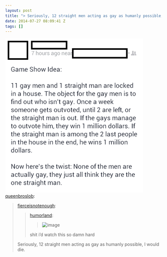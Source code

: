 ```yaml
---
layout: post
title: "> Seriously, 12 straight men acting as gay as humanly possible, I would die."
date: 2014-07-27 08:09:41 Z
tags: []
---
```

![](/media/2014/07/92996736764.png)
[queenbroslob](http://queenbroslob.tumblr.com/post/75480146184/fierceisnotenough-humorland-shit-id):

> [fierceisnotenough](http://fierceisnotenough.tumblr.com/post/75465211818/humorland-shit-id-watch-this-so-damn-hard):
> 
> > [humorland](http://humorland.tumblr.com/post/42500182553):
> > 
> > > ![image](https://66.media.tumblr.com/7d3bf4daeeffc1caf3335e4703ec26a9/tumblr_inline_mhs4fwUS431qzxiar.gif)
> > 
> > shit i’d watch this so damn hard
> 
> Seriously, 12 straight men acting as gay as humanly possible, I would die.
